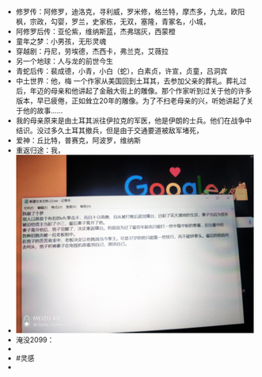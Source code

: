 - 修罗传：阿修罗，迪洛克，寻利威，罗米修，格兰特，摩杰多，九龙，欧阳枫，宗政，勾婴，罗兰，史家栋，无双，塞隆，青冢名，小城，
- 阿修罗后传：亚伦紫，维纳斯蓝，杰弗瑞灰，西蒙橙
- 童年之梦：小男孩，无形灵魂
- 穿越剧：丹尼，劳埃德，杰西卡，弗兰克，艾薇拉
- 另一个地球：人与龙的前世今生
- 青蛇后传：裴成德，小青，小白（蛇），白素贞，许宣，贞童，吕洞宾
- 中土世界：他，梅
   一个作家从美国回到土耳其，去参加父亲的葬礼。葬礼过后，年迈的母亲和他讲起了金融大街上的雕像。那个作家听到过关于他的许多版本，早已疲倦，正如耸立20年的雕像。为了不扫老母亲的兴，听她讲起了关于他的故事……
- 我的母亲原来是由土耳其派往伊拉克的军医，他是伊朗的士兵。他们在战争中结识。没过多久土耳其撤兵，但是由于交通要道被敌军堵死，
- 爱神：丘比特，普赛克，阿波罗，维纳斯
- 重返归途：我，
- ![2020-04-13_18-17-56_756.webp](../assets/2020-04-13_18-17-56_756_1653615961651_0.webp)
- 淹没2099：
-
- #灵感
-